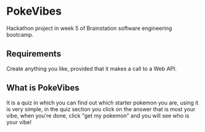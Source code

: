 # PokeVibes

Hackathon project in week 5 of Brainstation software engineering bootcamp.

## Requirements

Create anything you like, provided that it makes a call to a Web API.

## What is PokeVibes

It is a quiz in which you can find out which starter pokemon you are, using it is very simple, in the quiz section you click on the answer that is most your vibe, when you're done, click "get my pokemon" and you will see who is your vibe!
